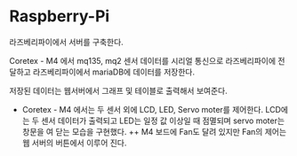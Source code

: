 # Raspberry-Pi

라즈베리파이에서 서버를 구축한다.

Coretex - M4 에서 mq135, mq2 센서 데이터를 시리얼 통신으로 라즈베리파이에 전달하고 
라즈베리파이에서 mariaDB에 데이터를 저장한다.

저장된 데이터는 웹서버에서 그래프 및 테이블로 출력해서 보여준다.

+ Coretex - M4 에서는 두 센서 외에 LCD, LED, Servo moter를 제어한다.
  LCD에는 두 센서 데이터가 출력되고 LED는 일정 값 이상일 때 점멸되며 servo moter는 창문을 여 닫는 모습을 구현했다.
++ M4 보드에 Fan도 달려 있지만 Fan의 제어는 웹 서버의 버튼에서 이루어 진다.
